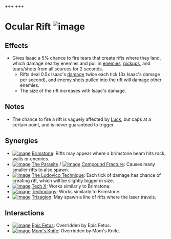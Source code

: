 +++
+++

 # Ocular Rift ![image](/image/Ocular_Rift.png) 

Effects
---------


* Gives Isaac a 5% chance to fire tears that create rifts where they land, which damage nearby enemies and pull in [enemies](/wiki/Monsters "Monsters"), [pickups](/wiki/Pickups "Pickups"), and tears/shots from all sources for 2 seconds.
	+ Rifts deal 0.5x Isaac's [damage](/wiki/Damage "Damage") twice each tick (3x Isaac's damage per second), and enemy shots pulled into the rift will damage other enemies.
	+ The size of the rift increases with Isaac's damage.


Notes
-------


* The chance to fire a rift is vaguely affected by [Luck](/wiki/Luck "Luck"), but caps at a certain point, and is never guaranteed to trigger.


Synergies
-----------


* [![image](/image/Brimstone.png)](/wiki/Brimstone "Brimstone") [Brimstone](/wiki/Brimstone "Brimstone"): Rifts may appear where a brimstone beam hits rock, walls or enemies.
* [![image](/image/The_Parasite.png)](/wiki/The_Parasite "The Parasite") [The Parasite](/wiki/The_Parasite "The Parasite") / [![image](/image/Compound_Fracture.png)](/wiki/Compound_Fracture "Compound Fracture") [Compound Fracture](/wiki/Compound_Fracture "Compound Fracture"): Causes many smaller rifts to also spawn.
* [![image](/image/The_Ludovico_Technique.png)](/wiki/The_Ludovico_Technique "The Ludovico Technique") [The Ludovico Technique](/wiki/The_Ludovico_Technique "The Ludovico Technique"): Each tick of damage has chance of creating rift, which will be slightly bigger in size.
* [![image](/image/Tech_X.png)](/wiki/Tech_X "Tech X") [Tech X](/wiki/Tech_X "Tech X"): Works similarly to Brimstone.
* [![image](/image/Technology.png)](/wiki/Technology "Technology") [Technology](/wiki/Technology "Technology"): Works similarly to Brimstone.
* [![image](/image/Trisagion.png)](/wiki/Trisagion "Trisagion") [Trisagion](/wiki/Trisagion "Trisagion"): May spawn a line of rifts where the laser travels.


Interactions
--------------


* [![image](/image/Epic_Fetus.png)](/wiki/Epic_Fetus "Epic Fetus") [Epic Fetus](/wiki/Epic_Fetus "Epic Fetus"): Overridden by Epic Fetus.
* [![image](/image/Mom%27s_Knife.png)](/wiki/Mom%27s_Knife "Mom's Knife") [Mom's Knife](/wiki/Mom%27s_Knife "Mom's Knife"): Overridden by Mom's Knife.


